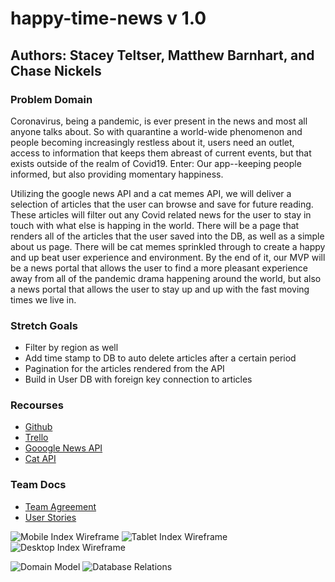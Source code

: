 # happy-time-news v 1.0

## Authors: Stacey Teltser, Matthew Barnhart, and Chase Nickels

### Problem Domain

Coronavirus, being a pandemic, is ever present in the news and most all anyone talks about. So with quarantine a world-wide phenomenon and people becoming increasingly restless about it, users need an outlet, access to information that keeps them abreast of current events, but that exists outside of the realm of Covid19. Enter: Our app--keeping people informed, but also providing momentary happiness.

Utilizing the google news API and a cat memes API, we will deliver a selection of articles that the user can browse and save for future reading.  These articles will filter out any Covid related news for the user to stay in touch with what else is happing in the world.  There will be a page that renders all of the articles that the user saved into the DB, as well as a simple about us page.  There will be cat memes sprinkled through to create a happy and up beat user experience and environment.  By the end of it, our MVP will be a news portal that allows the user to find a more pleasant experience away from all of the pandemic drama happening around the world, but also a news portal that allows the user to stay up and up with the fast moving times we live in.

### Stretch Goals

- Filter by region as well
- Add time stamp to DB to auto delete articles after a certain period
- Pagination for the articles rendered from the API
- Build in User DB with foreign key connection to articles

### Recourses

- [Github](https://github.com/news-meow/happy-time-news)
- [Trello](https://trello.com/b/0b8LvqDa/happy-time-news)
- [Gooogle News API](https://newsapi.org/)
- [Cat API](https://docs.thecatapi.com/)

### Team Docs

- [Team Agreement](https://docs.google.com/document/d/1RRcXnCQWKyDXqmeqFhe4s9eKwam_NG8cVKu3_OThC2Y/edit)
- [User Stories](https://docs.google.com/document/d/1wxd_XOVY7DzsAfqoLuoUZK1zd_F-Z58Pdrd8cBAJtUw/edit)

![Mobile Index Wireframe](https://drive.google.com/open?id=14Oem2gOqing2IFg3qXimHaTtTlJZ4BMB)
![Tablet Index Wireframe](https://drive.google.com/open?id=1rJv6PY-jDNH6t9F8j-gxby4HmFViZX86)
![Desktop Index Wireframe](https://drive.google.com/open?id=1F2ZzCy9dt1HeiYM9OgU0np6F54Wa19d7)

![Domain Model](https://drive.google.com/file/d/1YL5ddbVHKM6Uzj-IXV03_XLI9iqU_gng/view?usp=sharing)
![Database Relations](https://drive.google.com/file/d/1KLjBIwNp__N_A-V-D4_S_NxT7C1Z-1kM/view?usp=sharing)
